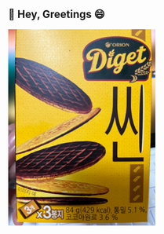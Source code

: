 ## 👋 Hey, Greetings 😄

<img src="https://github.com/withlionbuddha/notes/blob/8403259d6da28de7b727d48b7815eb07009c79b7/resources/images/2024.10.12-%EB%94%94%EC%A0%80%ED%8A%B8-%EC%8A%A4%ED%8A%B8%EB%A0%88%EC%8A%A4%ED%95%B4%EC%86%8C%EC%97%94%EC%B4%88%EC%BD%94%EA%B0%80%EC%A7%B1%EC%9D%B4%EC%95%BC-0.1.jpeg" width="300">
